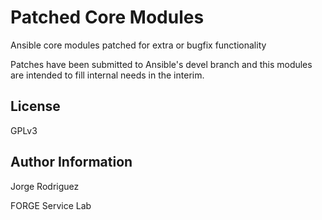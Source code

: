 Patched Core Modules
====================

Ansible core modules patched for extra or bugfix functionality

Patches have been submitted to Ansible's devel branch and this modules are intended to fill internal needs in the interim.

License
-------

GPLv3

Author Information
------------------

Jorge Rodriguez

FORGE Service Lab
